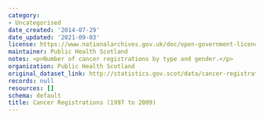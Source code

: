 ```yaml
---
category:
- Uncategorised
date_created: '2014-07-29'
date_updated: '2021-09-03'
license: https://www.nationalarchives.gov.uk/doc/open-government-licence/version/3/
maintainer: Public Health Scotland
notes: <p>Number of cancer registrations by type and gender.</p>
organization: Public Health Scotland
original_dataset_link: http://statistics.gov.scot/data/cancer-registrations
records: null
resources: []
schema: default
title: Cancer Registrations (1997 to 2009)
---
```

